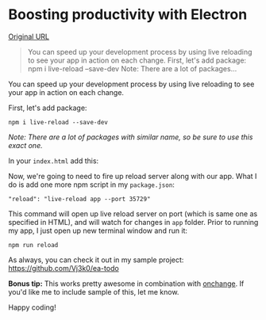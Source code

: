 # Boosting productivity with Electron

[Original URL](http://electron.rocks/boosting-dev-productivity/)

> You can speed up your development process by using live reloading to see your app in action on each change. First, let's add package: npm i live-reload –save-dev Note: There are a lot of packages...

You can speed up your development process by using live reloading to see your app in action on each change.

First, let's add package:

```
npm i live-reload --save-dev 
```

_Note: There are a lot of packages with similar name, so be sure to use this exact one._

In your `index.html` add this:

Now, we're going to need to fire up reload server along with our app. What I do is add one more npm script in my `package.json`:

```
"reload": "live-reload app --port 35729"
```

This command will open up live reload server on port (which is same one as specified in HTML), and will watch for changes in `app` folder. Prior to running my app, I just open up new terminal window and run it:

```
npm run reload 
```

As always, you can check it out in my sample project:<br>
<https://github.com/Vj3k0/ea-todo>

**Bonus tip:** This works pretty awesome in combination with [onchange](https://www.npmjs.com/package/onchange). If you'd like me to include sample of this, let me know.

Happy coding!
